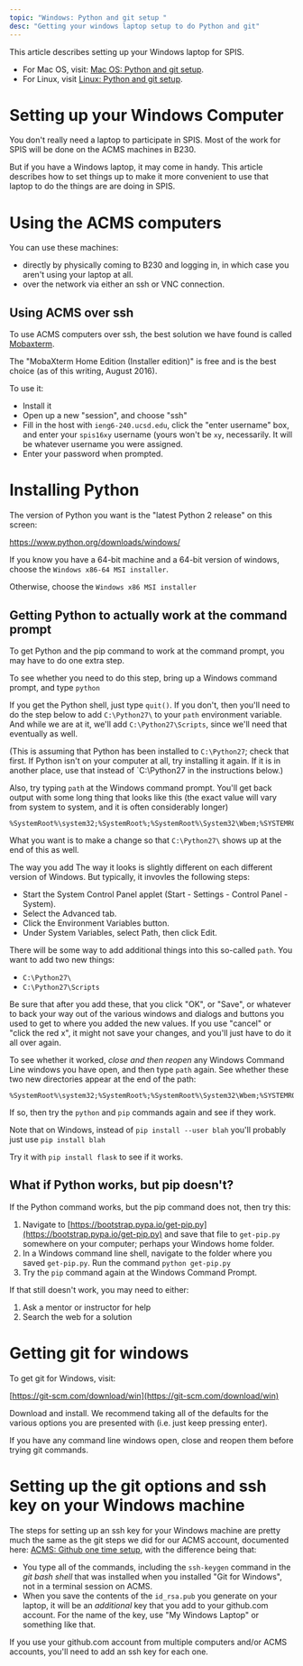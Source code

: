 ```yaml
---
topic: "Windows: Python and git setup "
desc: "Getting your windows laptop setup to do Python and git"
---
```



This article describes setting up your Windows laptop for SPIS.
* For Mac OS, visit: [Mac OS: Python and git setup](/topics/mac_setup/).  
* For Linux, visit [Linux: Python and git setup](/topics/linux_setup/).

# Setting up your Windows Computer

You don't really need a laptop to participate in SPIS.  Most of the work for SPIS will be done on the ACMS machines in B230.

But if you have a Windows laptop, it may come in handy.  This article describes how to set things up to make
it more convenient to use that laptop to do the things are are doing in SPIS.

# Using the ACMS computers

You can use these machines:
* directly by physically coming to B230 and logging in, in which case you aren't using your laptop at all.
* over the network via either an ssh or VNC connection.

## Using ACMS over ssh

To use ACMS computers over ssh, the best solution we have found is called [Mobaxterm](http://mobaxterm.mobatek.net/).

The "MobaXterm Home Edition (Installer edition)" is free and is the best choice (as of this writing, August 2016).

To use it: 
* Install it
* Open up a new "session", and choose "ssh"
* Fill in the host with `ieng6-240.ucsd.edu`, click the "enter username" box, and enter your `spis16xy` username (yours won't be `xy`, necessarily.  It will be whatever username you were assigned.
* Enter your password when prompted.

# Installing Python

The version of Python you want is the "latest Python 2 release" on this screen:

https://www.python.org/downloads/windows/

If you know you have a 64-bit machine and a 64-bit version of windows, choose the `Windows x86-64 MSI installer`.

Otherwise, choose the  `Windows x86 MSI installer`

## Getting Python to actually work at the command prompt

To get Python and the pip command to work at the command prompt, you may have to do one extra step.

To see whether you need to do this step, bring up a Windows command prompt, and type `python`

If you get the Python shell, just type `quit()`.     If you don't, then you'll need to do the step below to
add `C:\Python27\` to your `path` environment variable.    And while we are at it, we'll add `C:\Python27\Scripts`, since
we'll need that eventually as well.

(This is assuming that Python has been installed to `C:\Python27`; check that first.  If Python isn't on your computer at all, try installing it again.  If it is in another
place, use that instead of `C:\Python27 in the instructions below.)

Also, try typing `path` at the Windows command prompt.   You'll get back output with some long thing that looks like this (the exact value will vary from system to system, and it is often considerably longer)

```
%SystemRoot%\system32;%SystemRoot%;%SystemRoot%\System32\Wbem;%SYSTEMROOT%\System32\WindowsPowerShell\v1.0\
```

What you want is to make a change so that `C:\Python27\` shows up at the end of this as well.

The way you add The way it looks is slightly different on each different version of Windows.  But typically, it invovles the following steps:

* Start the System Control Panel applet (Start - Settings - Control Panel - System).
* Select the Advanced tab.
* Click the Environment Variables button.
* Under System Variables, select Path, then click Edit.

There will be some way to add additional things into this so-called `path`.     You want to add two new things:

* `C:\Python27\`
* `C:\Python27\Scripts`

Be sure that after you add these, that you click "OK", or "Save", or whatever to back your way out of the various windows and dialogs and buttons you used to get to where you added the new values.  If you use "cancel" or "click the red x", it might not save your changes, and you'll just have to do it all over again.

To see whether it worked, *close and then reopen* any Windows Command Line windows you have open, and then type `path` again. See whether these two new directories appear at the end of the path:

```
%SystemRoot%\system32;%SystemRoot%;%SystemRoot%\System32\Wbem;%SYSTEMROOT%\System32\WindowsPowerShell\v1.0\;C:\Python27\;C:\Python27\Scripts\
```

If so, then try the `python` and `pip` commands again and see if they work.

Note that on Windows, instead of `pip install --user blah` you'll probably just use `pip install blah`

Try it with `pip install flask` to see if it works.

## What if Python works, but pip doesn't?

If the Python command works, but the pip command does not, then try this:

1.  Navigate to [https://bootstrap.pypa.io/get-pip.py](https://bootstrap.pypa.io/get-pip.py) and save that file to `get-pip.py` somewhere on your computer; perhaps your Windows home folder.
2.  In a Windows command line shell, navigate to the folder where you saved `get-pip.py`.  Run the command `python get-pip.py`
3.  Try the `pip` command again at the Windows Command Prompt.

If that still doesn't work, you may need to either:

1.   Ask a mentor or instructor for help
2.   Search the web for a solution

# Getting git for windows

To get git for Windows, visit:

[https://git-scm.com/download/win](https://git-scm.com/download/win)

Download and install.  We recommend taking all of the defaults for the various options you are presented with (i.e. just keep pressing enter).

If you have any command line windows open, close and reopen them before trying git commands.

# Setting up the git options and ssh key on your Windows machine

The steps for setting up an ssh key for your Windows machine are pretty much the same as the git steps we did
for our ACMS account, documented here: [ACMS: Github one time setup](topics/acms_git_one_time_setup/), with the difference
being that:

* You type all of the commands, including the `ssh-keygen` command in the *git bash shell* that was installed
    when you installed "Git for Windows", not in a terminal session on ACMS.
* When you save the contents of the `id_rsa.pub` you generate on your laptop, it will be an *additional* key that
    you add to your github.com account.  For the name of the key, use "My Windows Laptop" or something like that.

If you use your github.com account from multiple computers and/or ACMS accounts, you'll need to add an ssh key
for each one.


